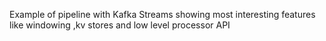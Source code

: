 Example of pipeline with Kafka Streams showing most interesting features like windowing ,kv stores and low level processor API